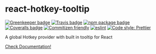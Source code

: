 # react-hotkey-tooltip

[![Greenkeeper badge](https://badges.greenkeeper.io/EmaSuriano/react-hotkey-tooltip.svg)](https://greenkeeper.io/)
[![Travis badge](https://img.shields.io/travis/EmaSuriano/react-hotkey-tooltip.svg)](https://travis-ci.org/EmaSuriano/react-hotkey-tooltip)
[![npm package badge](https://img.shields.io/npm/v/react-hotkey-tooltip.svg)](https://www.npmjs.com/package/react-hotkey-tooltip)
[![Coveralls badge](https://img.shields.io/coveralls/github/EmaSuriano/react-hotkey-tooltip.svg)](https://coveralls.io/github/EmaSuriano/react-hotkey-tooltip)
[![Commitizen friendly](https://img.shields.io/badge/commitizen-friendly-brightgreen.svg)](http://commitizen.github.io/cz-cli/)
[![eslint](https://img.shields.io/badge/eslint-enabled-green.svg)](https://eslint.org/)
[![Code style: Prettier](https://img.shields.io/badge/Code_style-Prettier-e31f2e.svg)](https://github.com/prettier/prettier)

A global Hotkey provider with built in tooltip for React

[Check Documentation!](https://react-hotkey-tooltip.netlify.com/)
